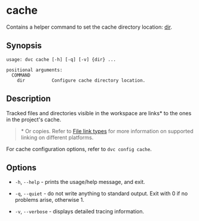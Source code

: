 # cache

Contains a helper command to set the <abbr>cache</abbr> directory location:
[dir](/doc/command-reference/cache/dir).

## Synopsis

```usage
usage: dvc cache [-h] [-q] [-v] {dir} ...

positional arguments:
  COMMAND
    dir          Configure cache directory location.
```

## Description

Tracked files and directories visible in the <abbr>workspace</abbr> are links\*
to the ones in the project's <abbr>cache</abbr>.

> \* Or copies. Refer to
> [File link types](/doc/user-guide/large-dataset-optimization#file-link-types-for-the-dvc-cache)
> for more information on supported linking on different platforms.

For cache configuration options, refer to `dvc config cache`.

## Options

- `-h`, `--help` - prints the usage/help message, and exit.

- `-q`, `--quiet` - do not write anything to standard output. Exit with 0 if no
  problems arise, otherwise 1.

- `-v`, `--verbose` - displays detailed tracing information.
